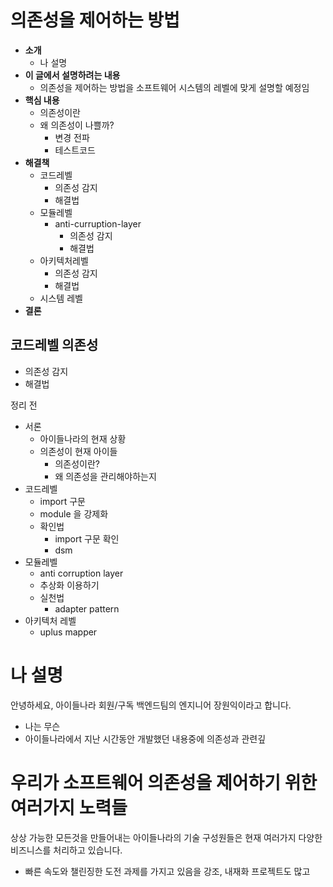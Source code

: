 # 의존성을 제어하는 방법

- **소개**
  - 나 설명
- **이 글에서 설명하려는 내용**
  - 의존성을 제어하는 방법을 소프트웨어 시스템의 레벨에 맞게 설명할 예정임
- **핵심 내용**
  - 의존성이란
  - 왜 의존성이 나쁠까?
    - 변경 전파
    - 테스트코드
- **해결책**
  - 코드레벨
    - 의존성 감지
    - 해결법
  - 모듈레벨
    - anti-curruption-layer
      - 의존성 감지
      - 해결법
  - 아키텍처레벨
    - 의존성 감지
    - 해결법
  - 시스템 레벨
- **결론**

## 코드레벨 의존성

- 의존성 감지
- 해결법

정리 전

- 서론
  - 아이들나라의 현재 상황
  - 의존성이 현재 아이들
    - 의존성이란?
    - 왜 의존성을 관리해야하는지
- 코드레벨
  - import 구문
  - module 을 강제화
  - 확인법
    - import 구문 확인
    - dsm
- 모듈레벨
  - anti corruption layer
  - 추상화 이용하기
  - 실천법
    - adapter pattern
- 아키텍처 레벨
  - uplus mapper

# 나 설명

안녕하세요, 아이들나라 회원/구독 백엔드팀의 엔지니어 장원익이라고 합니다.

- 나는 무슨
- 아이들나라에서 지난 시간동안 개발했던 내용중에 의존성과 관련깊

# 우리가 소프트웨어 의존성을 제어하기 위한 여러가지 노력들

상상 가능한 모든것을 만들어내는 아이들나라의 기술 구성원들은 현재 여러가지 다양한 비즈니스를 처리하고 있습니다.

- 빠른 속도와 챌린징한 도전 과제를 가지고 있음을 강조, 내재화 프로젝트도 많고
